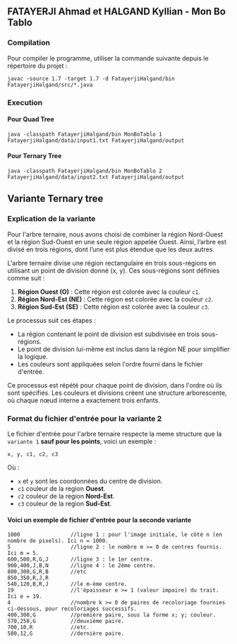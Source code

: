 ## FATAYERJI Ahmad et HALGAND Kyllian - Mon Bo Tablo

### Compilation

Pour compiler le programme, utiliser la commande suivante depuis le répertoire du projet :

```shell
javac -source 1.7 -target 1.7 -d FatayerjiHalgand/bin FatayerjiHalgand/src/*.java
```
### Execution

#### Pour Quad Tree
```
java -classpath FatayerjiHalgand/bin MonBoTablo 1 FatayerjiHalgand/data/input1.txt FatayerjiHalgand/output
```

#### Pour Ternary Tree
```
java -classpath FatayerjiHalgand/bin MonBoTablo 2 FatayerjiHalgand/data/input2.txt FatayerjiHalgand/output
```

## Variante Ternary tree

### Explication de la variante

Pour l'arbre ternaire, nous avons choisi de combiner la région Nord-Ouest et la région Sud-Ouest en une seule région appelée Ouest. Ainsi, l’arbre est divisé en trois régions, dont l’une est plus étendue que les deux autres.

L'arbre ternaire divise une région rectangulaire en trois sous-régions en utilisant un point de division donné (x, y). Ces sous-régions sont définies comme suit :

1. __Région Ouest (O)__ : Cette région est colorée avec la couleur ```c1```.
2. __Région Nord-Est (NE)__ : Cette région est colorée avec la couleur ```c2```.
3. __Région Sud-Est (SE)__ : Cette région est colorée avec la couleur ```c3```.

Le processus suit ces étapes :

- La région contenant le point de division est subdivisée en trois sous-régions.
- Le point de division lui-même est inclus dans la région NE pour simplifier la logique.
- Les couleurs sont appliquées selon l'ordre fourni dans le fichier d'entrée.

Ce processus est répété pour chaque point de division, dans l'ordre où ils sont spécifiés. Les couleurs et divisions créent une structure arborescente, où chaque nœud interne a exactement trois enfants.

### Format du fichier d'entrée pour la variante 2

Le fichier d'entrée pour l'arbre ternaire respecte la meme structure que la ```variante 1``` __sauf pour les points__, voici un exemple :

```
x, y, c1, c2, c3
```
Où :
- ```x``` et ```y``` sont les coordonnées du centre de division.
- ```c1``` couleur de la region __Ouest__.
- ```c2``` couleur de la region __Nord-Est__.
- ```c3``` couleur de la region __Sud-Est__.

#### Voici un exemple de fichier d'entrée pour la seconde variante
```
1000                //ligne 1 : pour l'image initiale, le côté n (en nombre de pixels). Ici n = 1000.
5                   //ligne 2 : le nombre m >= 0 de centres fournis. Ici m = 5.
600,500,R,G,J       //ligne 3 : le 1er centre.
900,400,J,B,N       //ligne 4 : le 2ème centre.
800,300,G,R,B       //etc
850,350,R,J,R       
540,120,B,R,J       //le m-ème centre.
19                  //l'épaisseur e >= 1 (valeur impaire) du trait. Ici e = 19.
4                   //nombre k >= 0 de paires de recoloriage fournies ci-dessous, pour recoloriages successifs.
400,300,G           //première paire, sous la forme x; y; couleur.
570,250,G           //deuxième paire.
700,10,R            //etc.
580,12,G            //dernière paire.
```
###